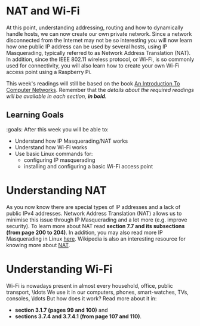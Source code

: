 # NAT and Wi-Fi

At this point, understanding addressing, routing and how to dynamically handle hosts, we can now create our own private network.
Since a network disconnected from the Internet may not be so interesting you will now learn how one public IP address can be used by several hosts, using IP Masquerading, typically referred to as Network Address Translation (NAT).
In addition, since the IEEE 802.11 wireless protocol, or Wi-Fi, is so commonly used for connectivity, you will also learn how to create your own Wi-Fi access point using a Raspberry Pi.

This week's readings will still be based on the book [An Introduction To Computer Networks](http://intronetworks.cs.luc.edu/).
Remember that the *details about the required readings will be available in each section, **in bold**.*

## Learning Goals

:goals: After this week you will be able to:

- Understand how IP Masquerading/NAT works
- Understand how Wi-Fi works
- Use basic Linux commands for:
    - configuring IP masquerading
    - installing and configuring a basic Wi-Fi access point


# Understanding NAT

As you now know there are special types of IP addresses and a lack of public IPv4 addresses.
Network Address Translation (NAT) allows us to minimise this issue through IP Masquerading and a lot more (e.g. improve security).
To learn more about NAT read **section 7.7 and its subsections (from page 200 to 204)**.
In addition, you may also read more IP Masquerading in Linux [here](http://www.tldp.org/HOWTO/IP-Masquerade-HOWTO/ipmasq-background2.0.html).
Wikipedia is also an interesting resource for knowing more about [NAT](https://en.wikipedia.org/wiki/Network_address_translation).


# Understanding Wi-Fi

Wi-Fi is nowadays present in almost every household, office, public transport, \ldots 
We use it in our computers, phones, smart-watches, TVs, consoles, \ldots
But how does it work?
Read more about it in:

- **section 3.1.7 (pages 99 and 100)** and
- **sections 3.7.4 and 3.7.4.1 (from page 107 and 110)**.

